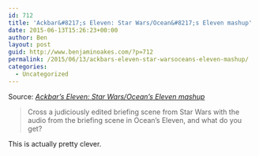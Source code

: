 ```yaml
---
id: 712
title: 'Ackbar&#8217;s Eleven: Star Wars/Ocean&#8217;s Eleven mashup'
date: 2015-06-13T15:26:23+00:00
author: Ben
layout: post
guid: http://www.benjaminoakes.com/?p=712
permalink: /2015/06/13/ackbars-eleven-star-warsoceans-eleven-mashup/
categories:
  - Uncategorized
---
```

Source: _[Ackbar&#8217;s Eleven: Star Wars/Ocean&#8217;s Eleven mashup](http://boingboing.net/2015/06/13/ackbars-eleven-star-warsoc.html)_

> Cross a judiciously edited briefing scene from Star Wars with the audio from the briefing scene in Ocean&#8217;s Eleven, and what do you get?

This is actually pretty clever.

&nbsp;

&nbsp;